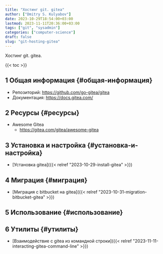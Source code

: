 ```yaml
---
title: "Хостинг git. gitea"
author: ["Dmitry S. Kulyabov"]
date: 2023-10-29T18:54:00+03:00
lastmod: 2023-11-11T20:36:00+03:00
tags: ["git", "sysadmin"]
categories: ["computer-science"]
draft: false
slug: "git-hosting-gitea"
---
```


Хостинг git. gitea.

<!--more-->

{{< toc >}}


## <span class="section-num">1</span> Общая информация {#общая-информация}

-   Репозиторий: <https://github.com/go-gitea/gitea>
-   Документация: <https://docs.gitea.com/>


## <span class="section-num">2</span> Ресурсы {#ресурсы}

-   Awesome Gitea
    -   <https://gitea.com/gitea/awesome-gitea>


## <span class="section-num">3</span> Установка и настройка {#установка-и-настройка}

-   [Установка gitea]({{< relref "2023-10-29-install-gitea" >}})


## <span class="section-num">4</span> Миграция {#миграция}

-   [Миграция с bitbucket на gitea]({{< relref "2023-10-31-migration-bitbucket-gitea" >}})


## <span class="section-num">5</span> Использование {#использование}


## <span class="section-num">6</span> Утилиты {#утилиты}

-   [Взаимодействие с gitea из командной строки]({{< relref "2023-11-11-interacting-gitea-command-line" >}})
